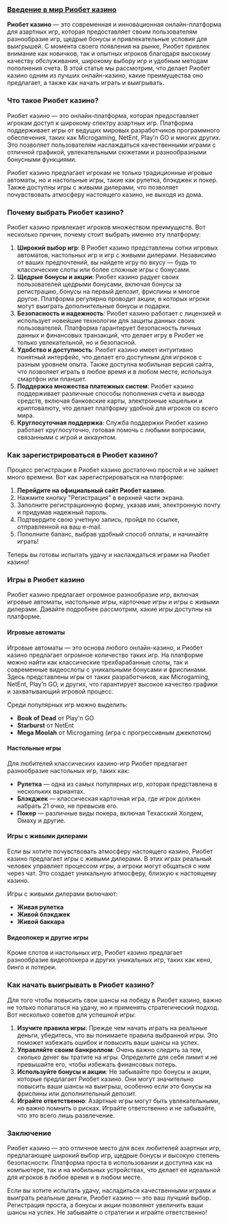 ### [Введение в мир Риобет казино](https://brandplay.link/TnjsxFvH)

**Риобет казино** — это современная и инновационная онлайн-платформа для азартных игр, которая предоставляет своим пользователям разнообразие игр, щедрые бонусы и привлекательные условия для выигрышей. С момента своего появления на рынке, Риобет привлек внимание как новичков, так и опытных игроков благодаря высокому качеству обслуживания, широкому выбору игр и удобным методам пополнения счета. В этой статье мы рассмотрим, что делает Риобет казино одним из лучших онлайн-казино, какие преимущества оно предлагает, а также как начать играть и выигрывать.

### Что такое Риобет казино?

Риобет казино — это онлайн-платформа, которая предоставляет игрокам доступ к широкому спектру азартных игр. Платформа поддерживает игры от ведущих мировых разработчиков программного обеспечения, таких как Microgaming, NetEnt, Play'n GO и многих других. Это позволяет пользователям наслаждаться качественными играми с отличной графикой, увлекательными сюжетами и разнообразными бонусными функциями.

Риобет казино предлагает игрокам не только традиционные игровые автоматы, но и настольные игры, такие как рулетка, блэкджек и покер. Также доступны игры с живыми дилерами, что позволяет почувствовать атмосферу настоящего казино, не выходя из дома.

### Почему выбрать Риобет казино?

Риобет казино привлекает игроков множеством преимуществ. Вот несколько причин, почему стоит выбрать именно эту платформу:

1. **Широкий выбор игр**: В Риобет казино представлены сотни игровых автоматов, настольных игр и игр с живыми дилерами. Независимо от ваших предпочтений, вы найдете игру по вкусу — будь то классические слоты или более сложные игры с бонусами.
2. **Щедрые бонусы и акции**: Риобет казино радует своих пользователей щедрыми бонусами, включая бонусы за регистрацию, бонусы на первый депозит, фриспины и многое другое. Платформа регулярно проводит акции, в которых игроки могут выиграть дополнительные бонусы и подарки.
3. **Безопасность и надежность**: Риобет казино работает с лицензией и использует новейшие технологии для защиты данных своих пользователей. Платформа гарантирует безопасность личных данных и финансовых транзакций, что делает игру в Риобет не только увлекательной, но и безопасной.
4. **Удобство и доступность**: Риобет казино имеет интуитивно понятный интерфейс, что делает его доступным для игроков с разным уровнем опыта. Также доступна мобильная версия сайта, что позволяет играть в любое время и в любом месте, используя смартфон или планшет.
5. **Поддержка множества платежных систем**: Риобет казино поддерживает различные способы пополнения счета и вывода средств, включая банковские карты, электронные кошельки и криптовалюту, что делает платформу удобной для игроков со всего мира.
6. **Круглосуточная поддержка**: Служба поддержки Риобет казино работает круглосуточно, готовая помочь с любыми вопросами, связанными с игрой и аккаунтом.

### Как зарегистрироваться в Риобет казино?

Процесс регистрации в Риобет казино достаточно простой и не займет много времени. Вот как зарегистрироваться на платформе:

1. **Перейдите на официальный сайт Риобет казино**.
2. Нажмите кнопку "Регистрация" в верхней части экрана.
3. Заполните регистрационную форму, указав имя, электронную почту и придумав надежный пароль.
4. Подтвердите свою учетную запись, пройдя по ссылке, отправленной на ваш e-mail.
5. Пополните баланс, выбрав удобный способ оплаты, и начинайте играть!

Теперь вы готовы испытать удачу и наслаждаться играми на Риобет казино!

### Игры в Риобет казино

Риобет казино предлагает огромное разнообразие игр, включая игровые автоматы, настольные игры, карточные игры и игры с живыми дилерами. Давайте подробнее рассмотрим, какие игры доступны на платформе.

#### Игровые автоматы

Игровые автоматы — это основа любого онлайн-казино, и Риобет казино предлагает огромное количество таких игр. На платформе можно найти как классические трехбарабанные слоты, так и современные видеослоты с уникальными бонусами и фриспинами. Здесь представлены игры от таких разработчиков, как Microgaming, NetEnt, Play’n GO, и других, что гарантирует высокое качество графики и захватывающий игровой процесс.

Среди популярных игр можно выделить:

* **Book of Dead** от Play'n GO
* **Starburst** от NetEnt
* **Mega Moolah** от Microgaming (игра с прогрессивным джекпотом)

#### Настольные игры

Для любителей классических казино-игр Риобет предлагает разнообразие настольных игр, таких как:

* **Рулетка** — одна из самых популярных игр, которая представлена в нескольких вариантах.
* **Блэкджек** — классическая карточная игра, где игрок должен набрать 21 очко, не превысив его.
* **Покер** — различные виды покера, включая Техасский Холдем, Омаху и другие.

#### Игры с живыми дилерами

Если вы хотите почувствовать атмосферу настоящего казино, Риобет казино предлагает игры с живыми дилерами. В этих играх реальный человек управляет процессом игры, а игроки могут общаться с ним через чат. Это создает уникальную атмосферу, близкую к настоящему казино.

Игры с живыми дилерами включают:

* **Живая рулетка**
* **Живой блэкджек**
* **Живой баккара**

#### Видеопокер и другие игры

Кроме слотов и настольных игр, Риобет казино предлагает разнообразие видеопокера и других уникальных игр, таких как кено, бинго и лотереи.

### Как начать выигрывать в Риобет казино?

Для того чтобы повысить свои шансы на победу в Риобет казино, важно не только полагаться на удачу, но и применять стратегический подход. Вот несколько советов для успешной игры:

1. **Изучите правила игры**: Прежде чем начать играть на реальные деньги, убедитесь, что вы понимаете правила выбранной игры. Это поможет избежать ошибок и повысить ваши шансы на успех.
2. **Управляйте своим банкроллом**: Очень важно следить за тем, сколько денег вы тратите на игры. Определите для себя лимит и не превышайте его, чтобы избежать финансовых потерь.
3. **Используйте бонусы и акции**: Не забывайте про бонусы и акции, которые предлагает Риобет казино. Они могут значительно повысить ваши шансы на выигрыш, особенно если это бонусы на фриспины или дополнительный депозит.
4. **Играйте ответственно**: Азартные игры могут быть увлекательными, но важно помнить о рисках. Играйте ответственно и не забывайте, что это всего лишь развлечение.

### Заключение

Риобет казино — это отличное место для всех любителей азартных игр, предлагающее широкий выбор игр, щедрые бонусы и высокую степень безопасности. Платформа проста в использовании и доступна как на компьютере, так и на мобильных устройствах, что делает ее идеальной для игроков в любое время и в любом месте.

Если вы хотите испытать удачу, насладиться качественными играми и выиграть реальные деньги, Риобет казино — это ваш лучший выбор. Регистрация проста, а бонусы и акции позволяют увеличить ваши шансы на успех. Не забывайте о стратегии и играйте ответственно!
